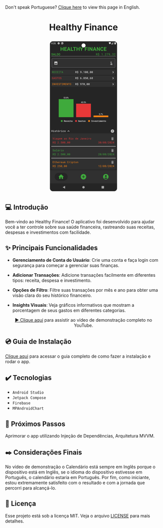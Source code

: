 Don't speak Portuguese? <a href="./README.md">Clique here</a> to view this page in English.

<h1 align="center">
  <p align="center">Healthy Finance</p>
  
  <img 
    src="./screenshot.png"
    alt="Healthy Finance screenshot"
  />
  
</h1>

## 💻 Introdução

Bem-vindo ao Healthy Finance! O aplicativo foi desenvolvido para ajudar você a ter controle sobre sua saúde financeira, rastreando suas receitas, despesas e investimentos com facilidade.

## ✨ Principais Funcionalidades

- **Gerenciamento de Conta do Usuário**: Crie uma conta e faça login com segurança para começar a gerenciar suas finanças.

- **Adicionar Transações**: Adicione transações facilmente em diferentes tipos: receita, despesa e investimento.

- **Opções de Filtro**: Filtre suas transações por mês e ano para obter uma visão clara do seu histórico financeiro.

- **Insights Visuais**: Veja gráficos informativos que mostram a porcentagem de seus gastos em diferentes categorias.

<div align="center">

[▶️ Clique aqui](https://youtu.be/4eF63EPHd6Q) para assistir ao vídeo de demonstração completo no YouTube.

</div>

## 💿 Guia de Instalação

[Clique aqui](./installation-guide.md#guia-de-instalação-pt---br) para acessar o guia completo de como fazer a instalação e rodar o app.

## ✔️ Tecnologias

- `Android Studio`
- `Jetpack Compose`
- `Firebase`
- `MPAndroidChart`

## 🎯 Próximos Passos

Aprimorar o app utilizando Injeção de Dependências, Arquitetura MVVM.

## ✒️ Considerações Finais

No vídeo de demonstração o Calendário está sempre em Inglês porque o dispositivo está em Inglês, se o idioma do dispositivo estivesse em Português, o calendário estaria em Português. Por fim, como iniciante, estou extremamente satisfeito com o resultado e com a jornada que percorri para alcançá-lo.

## 📄 Licença

Esse projeto está sob a licença MIT. Veja o arquivo [LICENSE](./license) para mais detalhes.
